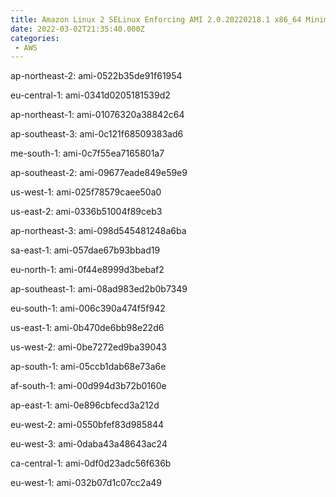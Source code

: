 ```yaml
---
title: Amazon Linux 2 SELinux Enforcing AMI 2.0.20220218.1 x86_64 Minimal HVM gp2
date: 2022-03-02T21:35:40.000Z
categories:
 - AWS
---
```


ap-northeast-2: ami-0522b35de91f61954

eu-central-1: ami-0341d0205181539d2

ap-northeast-1: ami-01076320a38842c64

ap-southeast-3: ami-0c121f68509383ad6

me-south-1: ami-0c7f55ea7165801a7

ap-southeast-2: ami-09677eade849e59e9

us-west-1: ami-025f78579caee50a0

us-east-2: ami-0336b51004f89ceb3

ap-northeast-3: ami-098d545481248a6ba

sa-east-1: ami-057dae67b93bbad19

eu-north-1: ami-0f44e8999d3bebaf2

ap-southeast-1: ami-08ad983ed2b0b7349

eu-south-1: ami-006c390a474f5f942

us-east-1: ami-0b470de6bb98e22d6

us-west-2: ami-0be7272ed9ba39043

ap-south-1: ami-05ccb1dab68e73a6e

af-south-1: ami-00d994d3b72b0160e

ap-east-1: ami-0e896cbfecd3a212d

eu-west-2: ami-0550bfef83d985844

eu-west-3: ami-0daba43a48643ac24

ca-central-1: ami-0df0d23adc56f636b

eu-west-1: ami-032b07d1c07cc2a49

